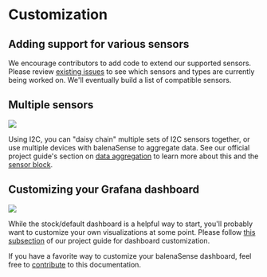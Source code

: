 # Customization

## Adding support for various sensors
We encourage contributors to add code to extend our supported sensors. Please review [existing issues](https://github.com/balenalabs/balena-sense/issues) to see which sensors and types are currently being worked on. We'll eventually build a list of compatible sensors.

## Multiple sensors

![](https://assets.balena.io/blog-common/2021/07/sensev2-data.png)

Using I2C, you can "daisy chain" multiple sets of I2C sensors together, or use multiple devices with balenaSense to aggregate data. See our official project guide's section on [data aggregation](https://www.balena.io/blog/balenasense-v2-updated-temperature-pressure-and-humidity-monitoring-for-raspberry-pi/#data) to learn more about this and the [sensor block](https://github.com/balenablocks/sensor).

## Customizing your Grafana dashboard

![](https://assets.balena.io/blog-common/2021/07/sensev2-grafana-4.png)

While the stock/default dashboard is a helpful way to start, you'll probably want to customize your own visualizations at some point. Please follow [this subsection](https://www.balena.io/blog/balenasense-v2-updated-temperature-pressure-and-humidity-monitoring-for-raspberry-pi/#dashboard) of our project guide for dashboard customization.

If you have a favorite way to customize your balenaSense dashboard, feel free to [contribute](../CONTRIBUTING) to this documentation.